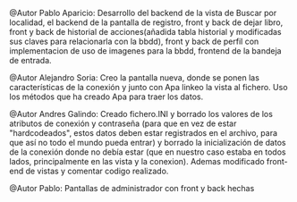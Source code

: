 @Autor Pablo Aparicio: Desarrollo del backend de la vista de Buscar por localidad, el backend de la pantalla de registro, front y back de dejar libro, front y back de historial de acciones(añadida tabla historial y modificadas sus claves para relacionarla con la bbdd), front y back de perfil con implementacion de uso de imagenes para la bbdd, frontend de la bandeja de entrada. 

@Autor Alejandro Soria: Creo la pantalla nueva, donde se ponen las características de la conexión y junto con Apa linkeo la vista al fichero. Uso los métodos que ha
creado Apa para traer los datos.

@Autor Andres Galindo: Creado fichero.INI y borrado los valores de los atributos de conexión y contraseña (para que en vez de estar "hardcodeados", estos datos deben estar registrados en el archivo, para que así no todo el mundo pueda entrar) y borrado la inicialización de datos de la conexión donde no debía estar (que en nuestro caso estaba en todos lados, principalmente en las vista y la conexion). Ademas modificado front-end de vistas y comentar codigo realizado.

@Autor Pablo: Pantallas de administrador con front y back hechas
